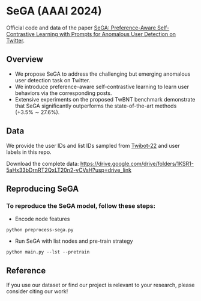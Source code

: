 # SeGA (AAAI 2024)
Official code and data of the paper [SeGA: Preference-Aware Self-Contrastive Learning with Prompts for Anomalous User Detection on Twitter](https://arxiv.org/abs/2312.11553).

## Overview
* We propose SeGA to address the challenging but emerging anomalous user detection task on Twitter.
* We introduce preference-aware self-contrastive learning to learn user behaviors via the corresponding posts.
* Extensive experiments on the proposed TwBNT benchmark demonstrate that SeGA significantly outperforms the state-of-the-art methods (+3.5% ∼ 27.6%).

## Data
We provide the user IDs and list IDs sampled from [Twibot-22](https://github.com/LuoUndergradXJTU/TwiBot-22) and user labels in this repo.

Download the complete data: https://drive.google.com/drive/folders/1KSR1-5aHx33bDrnRT2QxLT20n2-vCVsH?usp=drive_link

## Reproducing SeGA
  ### To reproduce the SeGA model, follow these steps:
  * Encode node features
  ```
  python preprocess-sega.py
  ```
  * Run SeGA with list nodes and pre-train strategy
  ```
  python main.py --lst --pretrain
  ```

## Reference
If you use our dataset or find our project is relevant to your research, please consider citing our work!
